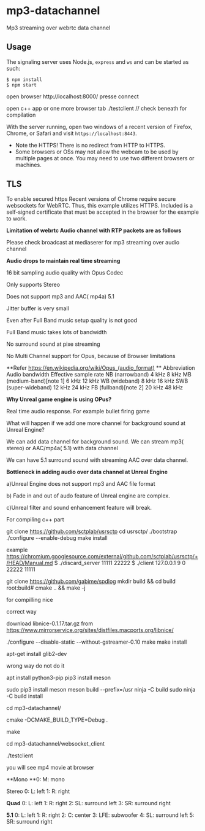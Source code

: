 # mp3-datachannel
Mp3 streaming over webrtc data channel


## Usage

The signaling server uses Node.js, `express` and `ws` and can be started as such:

```
$ npm install
$ npm start
```
open browser
http://localhost:8000/
presse connect


open c++ app or one more browser tab 
./testclient  // check beneath for compilation



With the server running, open two windows of a recent version of Firefox, Chrome, or Safari and visit `https://localhost:8443`.

* Note the HTTPS! There is no redirect from HTTP to HTTPS.
* Some browsers or OSs may not allow the webcam to be used by multiple pages at once. You may need to use two different browsers or machines.

## TLS
To enable secured https
Recent versions of Chrome require secure websockets for WebRTC. Thus, this example utilizes HTTPS. Included is a self-signed certificate that must be accepted in the browser for the example to work.



**Limitation of webrtc Audio channel with RTP packets are as follows**

Please check broadcast at mediaserer for mp3 streaming over audio channel


**Audio drops to maintain real time streaming**

16 bit sampling audio quality with Opus Codec 

Only supports Stereo 

Does not support mp3 and AAC( mp4a) 5.1 

Jitter buffer is very small

Even after Full Band music setup quality is not good

Full Band music takes lots of bandwidth

No surround sound at pixe streaming

No Multi Channel support for Opus, because of Browser limitations

**Refer
https://en.wikipedia.org/wiki/Opus_(audio_format)
**
Abbreviation
Audio
bandwidth
Effective
sample rate
NB (narrowband)
4 kHz
8 kHz
MB (medium-band)[note 1]
6 kHz
12 kHz
WB (wideband)
8 kHz
16 kHz
SWB (super-wideband)
12 kHz
24 kHz
FB (fullband)[note 2]
20 kHz
48 kHz







**Why Unreal  game engine is using OPus?**

Real time audio response. For example bullet firing game

What will happen if we add one more channel for background sound at Unreal Engine?

We can add data channel for background sound. We can stream mp3( stereo) or AAC/mp4a( 5.1) with data channel

We can have 5.1 surround sound with streaming AAC over data channel.


**Bottleneck in adding audio over data channel at Unreal Engine**

a)Unreal Engine does not support mp3 and AAC file format

b) Fade in and out  of audo  feature of Unreal engine are complex.

c)Unreal filter and sound enhancement  feature will break.



For compiling c++ part

git clone  https://github.com/sctplab/usrsctp
 cd usrsctp/
./bootstrap
./configure --enable-debug
 make install

example
https://chromium.googlesource.com/external/github.com/sctplab/usrsctp/+/HEAD/Manual.md
$ ./discard_server 11111 22222
$ ./client 127.0.0.1 9 0 22222 11111



git clone https://github.com/gabime/spdlog
mkdir build && cd build
root:build# cmake .. && make -j

for compilling nice

correct way

download libnice-0.1.17.tar.gz    from  https://www.mirrorservice.org/sites/distfiles.macports.org/libnice/

./configure   --disable-static  --without-gstreamer-0.10
make 
make install

apt-get install glib2-dev

wrong way do not do it 

apt install python3-pip
pip3 install meson

sudo pip3 install meson
meson build --prefix=/usr
ninja -C build
sudo ninja -C build install



cd  mp3-datachannel/

cmake -DCMAKE_BUILD_TYPE=Debug .

make

cd mp3-datachannel/websocket_client

./testclient

you will see mp4 movie at browser



**Mono	**0: M: mono

Stereo	0: L: left
1: R: right

**Quad**	0: L: left
1: R: right
2: SL: surround left
3: SR: surround right

**5.1**	0: L: left
1: R: right
2: C: center
3: LFE: subwoofer
4: SL: surround left
5: SR: surround right
 



